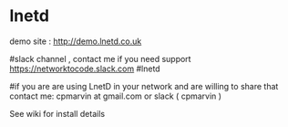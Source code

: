 # lnetd
demo site : http://demo.lnetd.co.uk

#slack channel , contact me if you need support 
https://networktocode.slack.com #lnetd

#if you are are using LnetD in your network and are willing to share that contact me:
cpmarvin at gmail.com or slack ( cpmarvin )

See wiki for install details
